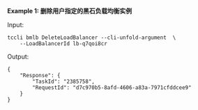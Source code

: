 **Example 1: 删除用户指定的黑石负载均衡实例**



Input: 

```
tccli bmlb DeleteLoadBalancer --cli-unfold-argument  \
    --LoadBalancerId lb-q7qoi8cr
```

Output: 
```
{
    "Response": {
        "TaskId": "2385758",
        "RequestId": "d7c970b5-8afd-4606-a83a-7971cfddcee9"
    }
}
```

